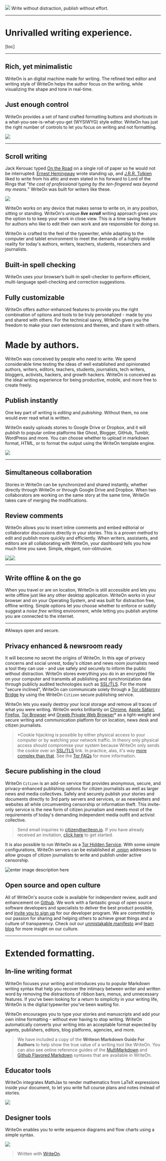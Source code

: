 ![](res-min/img/logo.svg)
                Write without distraction, publish without effort.
* * *
# Unrivalled writing experience.
[toc]
* * *

## Rich, yet minimalistic

WriteOn is an digital machine made for writing. The refined text editor and writing style of WriteOn helps the author focus on the writing, while visualizing the shape and tone in real-time.


## Just enough control

WriteOn provides a set of hand crafted formatting buttons and shortcuts in a what-you-see-is-what-you-get (WYSIWYG) style editor. WriteOn has just the right number of controls to let you focus on writing and not formatting.

![](res-min/img/syntax-highlighting.gif)

* * *

## Scroll writing

Jack Kerouac typed [On the Road](https://en.wikipedia.org/wiki/On_the_Road) on a single roll of paper so he would not be interrupted. [Ernest Hemingway](https://en.wikipedia.org/wiki/Ernest_Hemingway) wrote standing up, and [J.R.R. Tolkien](https://en.wikipedia.org/wiki/J._R._R._Tolkien) liked to write from his attic and even stated in his forward to Lord of the Rings that "*the cost of professional typing by the ten-fingered was beyond my means.*" WriteOn was built for writers like these.

![](res-min/img/live-preview.png)

WriteOn works on any device that makes sense to write on, in any position, sitting or standing. WriteOn's unique ***live scroll*** writing approach gives you the option to to keep your work in close view. This is a time saving feature for authors who like to edit their own work and are responsible for doing so. 

WriteOn is crafted to the feel of the typewriter, while adapting to the computer and tablet environment to meet the demands of a highly mobile reality for today's authors, writers, teachers, students, researchers and journalists.



## Built-in spell checking

WriteOn uses your browser’s built-in spell-checker to perform efficient, multi-language spell-checking and correction suggestions. 

## Fully customizable

WriteOn offers author-enhanced features to provide you the right combination of options and tools to be truly personalized - made by you and shared with others. For the technical savvy, WriteOn gives you the freedom to make your own extensions and themes, and share it with others.

# Made by authors.
WriteOn was conceived by people who need to write. We spend considerable time testing the ideas of well established and opinionated authors, writers, editors, teachers, students, journalists, tech writers, bloggers, activists, hackers, and growth hackers. WriteOn is conceived as the ideal writing experience for being productive, mobile, and more free to create freely.


## Publish instantly

One key part of writing is *editing* and *pubishing*. Without them, no one would ever read what is written. 

WriteOn easily uploads stories to Google Drive or Dropbox, and it will publish to popular online platforms like Ghost, Blogger, GitHub, Tumblr, WordPress and more. You can choose whether to upload in markdown format, HTML, or to format the output using the WriteOn template engine.

![](res-min/img/publish.png)

* * *

## Simultaneous collaboration

Stories in WriteOn can be synchronized and shared instantly, whether directly through WriteOn or through Google Drive and Dropbox. When two collaborators are working on the same story at the same time, WriteOn takes care of merging the modifications.


## Review comments

WriteOn allows you to insert inline comments and embed editorial or collaborator discussions directly in your stories. This is a proven method to edit and publish more quickly and efficiently. When writers, assistants, and editors are all collaborating with WriteOn, your dashboard tells you how much time you save. Simple, elegant, non-obtrusive. 

![](res-min/img/comments.png)![](res-min/img/conflict.png)

* * *

## Write offline & on the go

When you travel or are on location, WriteOn is still accessible and lets you write offline just like any other desktop application. WriteOn works in your browser and on your Operating System, and was built for distraction free, offline writing. Simple options let you choose whether to enforce or subtly suggest a *noise free* writing environment, while letting you publish anytime you are connected to the internet.

***

#Always open and secure.

## Privacy enhanced & newsroom ready

It will become no secret the origins of WriteOn. In this age of privacy concerns and social unrest, today's citizen and news room journalists need a tool they can use - and use safely and securely to inform the public without distraction. WriteOn stores everything you do in an encrypted file on your computer and transmits all publishing and synchronization data through publicly audited technologies such as [SSL/TLS](https://www.howsmyssl.com/). For the more "secure inclined", WriteOn can communicate solely through a [Tor obfsproxy Bridge](https://bridges.torproject.org/?transport=obfs2) by using the WriteOn `Citizen` secure publishing service. 


WriteOn lets you easily destroy your local storage and remove all traces of what you were writing. WriteOn works brilliantly on [Chrome](https://www.google.com/chrome/), [Apple Safari](https://apple.com/safari), [Firefox](https://www.mozilla.org/en-US/firefox/new/), [Tor Browser](https://www.torproject.org/projects/torbrowser.html.en) and [Orweb Private Web Browser](https://guardianproject.info/apps/orweb/)* as a light-weight and secure writing and communication platform for on location, news desk and citizen journalists.

> *Cookie hijacking is possible by either physical access to your computer or by watching your network traffic. In theory only physical access should compromise your system because WriteOn only sends the cookie over an [SSL/TLS](https://www.howsmyssl.com/) link. In practice, alas, it's way [more complex than that](http://fscked.org/blog/fully-automated-active-https-cookie-hijacking). See the [Tor FAQs](https://www.torproject.org/docs/faq.html.en#TBBGeneral) for more information.


>   
## Secure publishing in the cloud

WriteOn `Citizen` is an add-on service that provides anonymous, secure, and privacy-enhanced publishing options for citizen journalists as well as larger news and media collectives. Safely and securely publish your stories and documents directly to 3rd party servers and services, or as newsletters and websites all while circumventing censorship or information theft. This invite-only service is the new form of citizen journalism and meets most of the requirements of today's demanding independent media outfit and activist collective.


> Send email inquiries to [citizen@writeon.io](mailto:citizen@writeon.io). If you have already received an invitation, [click here](https://lets.writeon.io/) to get started. 

It is also possible to run WriteOn as a [Tor Hidden Service](https://www.torproject.org/docs/hidden-services.html.en). With some simple configurations, WriteOn servers can be established at [.onion](https://en.wikipedia.org/wiki/.onion) addresses to allow groups of citizen journalists to write and publish under active censorship.

![enter image description here](https://www.torproject.org/images/THS-6.png)

## Open source and open culture
All of WriteOn's source code is available for independent review, audit and enhancement on [Github](https://github.com/BeardandFedora/WriteOn). We work with a fantastic group of open source software developers and specialists to deliver the best product possible, and [invite you to sign up](https://lovin.writeon.io/) for our developer program. We are committed to our passion for sharing and helping others to achieve great things and a culture of transparency. Check out our [unmistakable manifesto](https://medium.com/think-for-yourself/heres-to-the-crazy-ones-2424d390ed90) and [team blog](https://we.writon.io/everyday) for more insight on our culture.

* * *

# Extended formatting.

## In-line writing format

WriteOn focuses your writing and introduces you to popular Markdown writing syntax that help you recover the intimacy between writer and written word by removing the distractions of ribbon bars, menus, and unnecessary features. If you've been looking for a return to simplicity in your writing life, WriteOn is the digital typewriter you've been waiting for. 

WriteOn encourages you to type your stories and manuscripts and add your own inline formatting - without ever having to stop writing. WriteOn automatically converts your writing into an acceptable format expected by agents, publishers, editors, blog platforms, agencies, and more.

> We have included a copy of the **Writeon Markdown Guide For Authors** to help show the true value of a writing tool like WriteOn. You can also see online reference guides of the [MultiMarkdown](https://en.wikipedia.org/wiki/MultiMarkdown) and [Github Flavored Markdown](https://help.github.com/articles/github-flavored-markdown/) syntaxes that are available in WriteOn.

## Educator tools 

WriteOn integrates MathJax to render mathematics from LaTeX expressions inside your document,  to let you write full course plans and notes instead of stories.

![](res-min/img/math.png)

## Designer tools 

WriteOn enables you to write sequence diagrams and flow charts using a simple syntax.

![](res-min/img/diagram.png)

> Written with [WriteOn](https://writeon.io/).